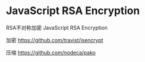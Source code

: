 # JavaScript RSA Encryption
RSA不对称加密 JavaScript RSA Encryption

加密
https://github.com/travist/jsencrypt

压缩
https://github.com/nodeca/pako

